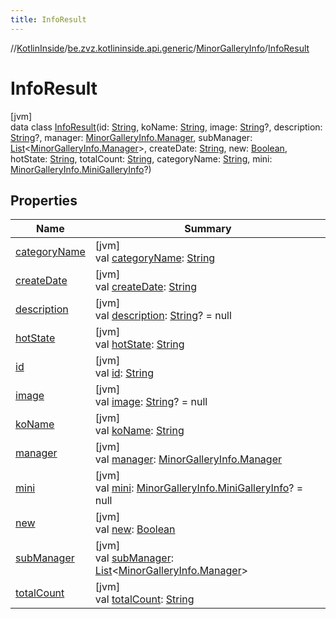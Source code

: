```yaml
---
title: InfoResult
---
```

//[KotlinInside](../../../../index.html)/[be.zvz.kotlininside.api.generic](../../index.html)/[MinorGalleryInfo](../index.html)/[InfoResult](index.html)



# InfoResult



[jvm]\
data class [InfoResult](index.html)(id: [String](https://kotlinlang.org/api/latest/jvm/stdlib/kotlin/-string/index.html), koName: [String](https://kotlinlang.org/api/latest/jvm/stdlib/kotlin/-string/index.html), image: [String](https://kotlinlang.org/api/latest/jvm/stdlib/kotlin/-string/index.html)?, description: [String](https://kotlinlang.org/api/latest/jvm/stdlib/kotlin/-string/index.html)?, manager: [MinorGalleryInfo.Manager](../-manager/index.html), subManager: [List](https://kotlinlang.org/api/latest/jvm/stdlib/kotlin.collections/-list/index.html)&lt;[MinorGalleryInfo.Manager](../-manager/index.html)&gt;, createDate: [String](https://kotlinlang.org/api/latest/jvm/stdlib/kotlin/-string/index.html), new: [Boolean](https://kotlinlang.org/api/latest/jvm/stdlib/kotlin/-boolean/index.html), hotState: [String](https://kotlinlang.org/api/latest/jvm/stdlib/kotlin/-string/index.html), totalCount: [String](https://kotlinlang.org/api/latest/jvm/stdlib/kotlin/-string/index.html), categoryName: [String](https://kotlinlang.org/api/latest/jvm/stdlib/kotlin/-string/index.html), mini: [MinorGalleryInfo.MiniGalleryInfo](../-mini-gallery-info/index.html)?)



## Properties


| Name | Summary |
|---|---|
| [categoryName](category-name.html) | [jvm]<br>val [categoryName](category-name.html): [String](https://kotlinlang.org/api/latest/jvm/stdlib/kotlin/-string/index.html) |
| [createDate](create-date.html) | [jvm]<br>val [createDate](create-date.html): [String](https://kotlinlang.org/api/latest/jvm/stdlib/kotlin/-string/index.html) |
| [description](description.html) | [jvm]<br>val [description](description.html): [String](https://kotlinlang.org/api/latest/jvm/stdlib/kotlin/-string/index.html)? = null |
| [hotState](hot-state.html) | [jvm]<br>val [hotState](hot-state.html): [String](https://kotlinlang.org/api/latest/jvm/stdlib/kotlin/-string/index.html) |
| [id](id.html) | [jvm]<br>val [id](id.html): [String](https://kotlinlang.org/api/latest/jvm/stdlib/kotlin/-string/index.html) |
| [image](image.html) | [jvm]<br>val [image](image.html): [String](https://kotlinlang.org/api/latest/jvm/stdlib/kotlin/-string/index.html)? = null |
| [koName](ko-name.html) | [jvm]<br>val [koName](ko-name.html): [String](https://kotlinlang.org/api/latest/jvm/stdlib/kotlin/-string/index.html) |
| [manager](manager.html) | [jvm]<br>val [manager](manager.html): [MinorGalleryInfo.Manager](../-manager/index.html) |
| [mini](mini.html) | [jvm]<br>val [mini](mini.html): [MinorGalleryInfo.MiniGalleryInfo](../-mini-gallery-info/index.html)? = null |
| [new](new.html) | [jvm]<br>val [new](new.html): [Boolean](https://kotlinlang.org/api/latest/jvm/stdlib/kotlin/-boolean/index.html) |
| [subManager](sub-manager.html) | [jvm]<br>val [subManager](sub-manager.html): [List](https://kotlinlang.org/api/latest/jvm/stdlib/kotlin.collections/-list/index.html)&lt;[MinorGalleryInfo.Manager](../-manager/index.html)&gt; |
| [totalCount](total-count.html) | [jvm]<br>val [totalCount](total-count.html): [String](https://kotlinlang.org/api/latest/jvm/stdlib/kotlin/-string/index.html) |

